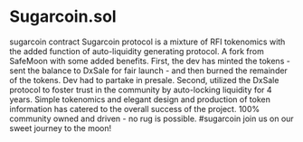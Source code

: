 # Sugarcoin.sol
sugarcoin contract
Sugarcoin protocol is a mixture of RFI tokenomics with the added function of auto-liquidity generating protocol. A fork from SafeMoon with some added benefits.
First, the dev has minted the tokens - sent the balance to DxSale for fair launch - and then burned the remainder of the tokens. Dev had to partake in presale.
Second, utilized the DxSale protocol to foster trust in the community by auto-locking liquidity for 4 years.
Simple tokenomics and elegant design and production of token information has catered to the overall success of the project.
100% community owned and driven - no rug is possible. 
#sugarcoin join us on our sweet journey to the moon!
